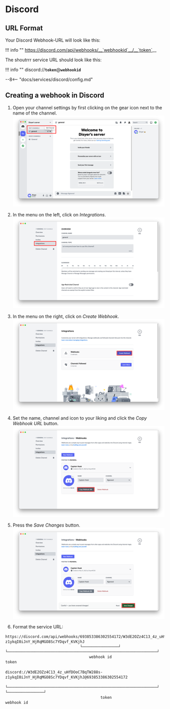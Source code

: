 # Discord

## URL Format

Your Discord Webhook-URL will look like this:

!!! info ""
    https://discord.com/api/webhooks/__`webhookid`__/__`token`__  

The shoutrrr service URL should look like this:  

!!! info ""
    discord://__`token`__@__`webhookid`__

--8<-- "docs/services/discord/config.md"

## Creating a webhook in Discord

1. Open your channel settings by first clicking on the gear icon next to the name of the channel.
![Screenshot 1](discord/sc-1.png)

2. In the menu on the left, click on *Integrations*.
![Screenshot 2](discord/sc-2.png)

3. In the menu on the right, click on *Create Webhook*.
![Screenshot 3](discord/sc-3.png)

4. Set the name, channel and icon to your liking and click the *Copy Webhook URL* button.
![Screenshot 4](discord/sc-4.png)

5. Press the *Save Changes* button.
![Screenshot 5](discord/sc-5.png)

6. Format the service URL:
```
https://discord.com/api/webhooks/693853386302554172/W3dE2OZz4C13_4z_uHfDOoC7BqTW288s-z1ykqI0iJnY_HjRqMGO8Sc7YDqvf_KVKjhJ
                                 └────────────────┘ └──────────────────────────────────────────────────────────────────┘
                                     webhook id                                    token

discord://W3dE2OZz4C13_4z_uHfDOoC7BqTW288s-z1ykqI0iJnY_HjRqMGO8Sc7YDqvf_KVKjhJ@693853386302554172
          └──────────────────────────────────────────────────────────────────┘ └────────────────┘
                                          token                                    webhook id
```
